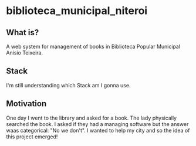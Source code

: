 # biblioteca_municipal_niteroi

## What is?

A web system for management of books in Biblioteca Popular Municipal Anisio Teixeira.

## Stack
I'm still understanding which Stack am I gonna use.


## Motivation
One day I went to the library and asked for a book. 
The lady physically searched the book. 
I asked if they had a managing software but the answer waas categorical: 
"No we don't".
I wanted to help my city and so the idea of this project emerged!

